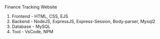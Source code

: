 Finance Tracking Website 
 1. Frontend - HTML, CSS, EJS
 2. Backend - NodeJS, ExpressJS, Express-Session, Body-parser, Mysql2
 3. Database - MySQL
 4. Tool - VsCode, NPM

